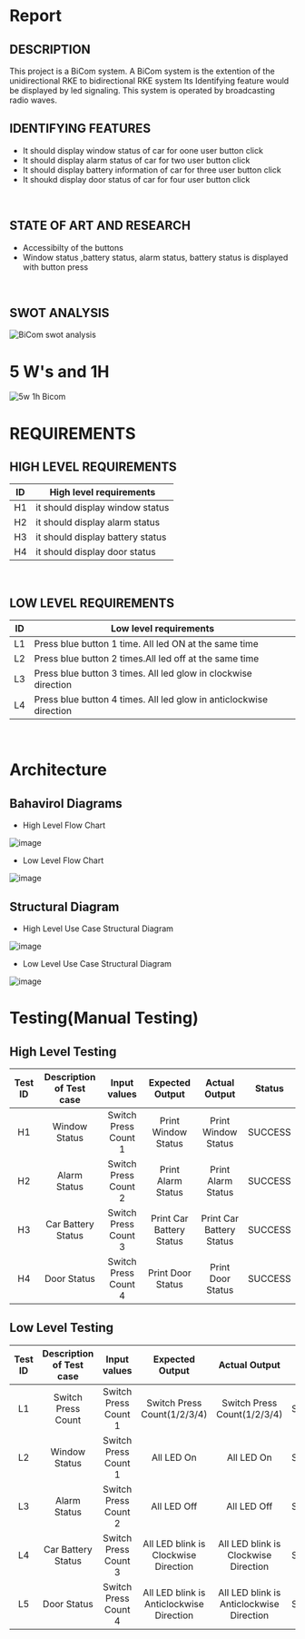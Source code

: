 # Report

## DESCRIPTION
 This project is a BiCom system.
 A BiCom system is the extention of the unidirectional RKE to bidirectional RKE system
 Its Identifying feature would be displayed by led signaling.
 This system is operated by broadcasting radio waves.
<br/>

## IDENTIFYING FEATURES
* It should display window status of car for oone user button click
* It should display alarm status of car for two user button click
* It should display battery information of car for three user button click
* It shoukd display door status of car for four user button click
<br/>

## STATE OF ART AND RESEARCH 
* Accessibilty of the buttons
* Window status ,battery status, alarm status, battery status is displayed with button press
<br/>


## SWOT ANALYSIS
![BiCom swot analysis](https://user-images.githubusercontent.com/98878326/157863301-2e2d7b0f-4a7f-4c25-abb4-5012d00e94f9.jpg)



# 5 W's and 1H
![5w 1h Bicom](https://user-images.githubusercontent.com/98878326/157863381-97e93efd-e975-40b4-8e71-dc6f955f8a2f.jpg)
<br/>


# REQUIREMENTS
## HIGH LEVEL REQUIREMENTS

| ID | High level requirements |
| -- |------------------------ |
| H1| it should display window status                 |
|H2|it should display alarm status |
|H3|it should display battery status |
|H4| it should display door status|
<br/>

## LOW LEVEL REQUIREMENTS

|ID| Low level requirements |
|--|-- |
|L1 |Press blue button 1 time. All led ON at the same time |
|L2 |Press blue button 2 times.All led off at the same time |
| L3|Press blue button 3 times. All led glow in clockwise direction |
|L4|Press blue button 4 times. All led glow in anticlockwise direction |
<br/>

# Architecture
  ## Bahavirol Diagrams

   * High Level Flow Chart

![image](https://user-images.githubusercontent.com/98864424/157810949-c1c1eb21-b7ea-4afa-9c0f-ae109978fce0.png)

   * Low Level Flow Chart

![image](https://user-images.githubusercontent.com/98864424/157812441-8865bb9c-7a83-4bf0-9b1c-9494f0eee44d.png)

  ## Structural Diagram

   * High Level Use Case Structural Diagram

![image](https://user-images.githubusercontent.com/98864424/157823602-08ab8235-77ed-4bca-b8af-d2bd223d42d5.png)

   * Low Level Use Case Structural Diagram
   
![image](https://user-images.githubusercontent.com/98864424/157828246-f325cbf5-b884-47a4-a5d8-2df95b49a003.png)
<br/>

# Testing(Manual Testing)
## High Level Testing
| Test ID | Description of Test case | Input values | Expected Output | Actual Output | Status |
|:-----:|:--------------------------:|:--------------:|:-----------------:|:---------------:|:---------:|
| H1  | Window Status| Switch Press Count 1 | Print Window Status | Print Window Status |SUCCESS|
| H2  | Alarm Status | Switch Press Count 2 | Print Alarm Status | Print Alarm Status | SUCCESS |
| H3  | Car Battery Status | Switch Press Count 3 | Print Car Battery Status | Print Car Battery Status | SUCCESS |
| H4  | Door Status | Switch Press Count 4 | Print Door Status | Print Door Status | SUCCESS |

## Low Level Testing
| Test ID | Description of Test case | Input values | Expected Output | Actual Output | Status |
|:-----:|:--------------------------:|:--------------:|:-----------------:|:---------------:|:---------:|
| L1  | Switch Press Count | Switch Press Count 1 | Switch Press Count(1/2/3/4) | Switch Press Count(1/2/3/4) |SUCCESS|
| L2  | Window Status| Switch Press Count 1 | All LED On | All LED On |SUCCESS|
| L3  | Alarm Status | Switch Press Count 2 | All LED Off | All LED Off | SUCCESS |
| L4  | Car Battery Status | Switch Press Count 3 | All LED blink is Clockwise Direction | All LED blink is Clockwise Direction | SUCCESS |
| L5  | Door Status | Switch Press Count 4 | All LED blink is Anticlockwise Direction | All LED blink is Anticlockwise Direction | SUCCESS |
